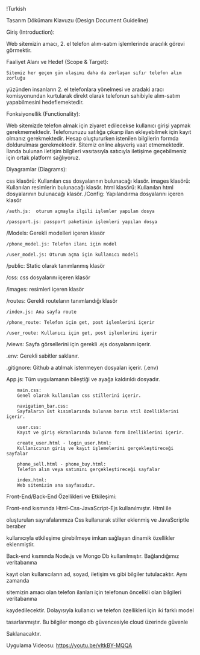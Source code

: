 !Turkish

Tasarım Dökümanı Klavuzu (Design Document Guideline)

 Giriş (Introduction):

Web sitemizin amacı, 2. el telefon alım-satım işlemlerinde aracılık görevi
görmektir.

 Faaliyet Alanı ve Hedef (Scope & Target):
	
	Sitemiz her geçen gün ulaşımı daha da zorlaşan sıfır telefon alım zorluğu 
  yüzünden insanların 2. el telefonlara yönelmesi ve aradaki aracı 	
  komisyonundan kurtularak direkt olarak telefonun sahibiyle alım-satım 	yapabilmesini hedeflemektedir.


Fonksiyonellik (Functionality): 

Web sitemizde telefon almak için ziyaret edilecekse kullanıcı girişi yapmak gerekmemektedir. Telefonunuzu satılığa çıkarıp ilan ekleyebilmek için kayıt olmanız gerekmektedir. Hesap oluştururken istenilen bilgilerin formda doldurulması gerekmektedir. Sitemiz online alışveriş vaat etmemektedir. İlanda bulunan iletişim bilgileri vasıtasıyla satıcıyla iletişime geçebilmeniz için ortak platform sağlıyoruz. 	

Diyagramlar (Diagrams):
	
css klasörü: Kullanılan css dosyalarının bulunacağı klasör.
images klasörü: Kullanılan resimlerin bulunacağı klasör.
html klasörü: Kullanılan html dosyalarının bulunacağı klasör.
/Config: Yapılandırma dosyalarını içeren klasör 

	/auth.js:  oturum açmayla ilgili işlemler yapılan dosya  

	/passport.js: passport paketinin işlemleri yapılan dosya 

/Models: Gerekli modelleri içeren klasör 

	/phone_model.js: Telefon ilanı için model  

	/user_model.js: Oturum açma için kullanıcı modeli 

/public: Static olarak tanımlanmış klasör 

/css: css dosyalarını içeren klasör 

/images: resimleri içeren klasör 

/routes: Gerekli routeların tanımlandığı klasör 

	/index.js: Ana sayfa route 

	/phone_route: Telefon için get, post işlemlerini içerir 

	/user_route: Kullanıcı için get, post işlemlerini içerir 

/views: Sayfa görsellerini için gerekli .ejs dosyalarını içerir. 

 

.env: Gerekli sabitler saklanır. 

.gitignore: Github a atılmak istenmeyen dosyaları içerir. (.env) 

App.js: Tüm uygulamanın bileştiği ve ayağa kaldırıldı dosyadır. 

		main.css: 
		Genel olarak kullanılan css stillerini içerir.

		navigation_bar.css:
		Sayfaların üst kısımlarında bulunan barın stil özelliklerini içerir.

		user.css:
		Kayıt ve giriş ekranlarında bulunan form özelliklerini içerir.

		create_user.html - login_user.html: 
		Kullanıcının giriş ve kayıt işlemelerini gerçekleştireceği sayfalar

		phone_sell.html - phone_buy.html:
		Telefon alım veya satımını gerçekleştireceği sayfalar

		index.html:
		Web sitemizin ana sayfasıdır.
			


Front-End/Back-End Özellikleri ve Etkileşimi:

Front-end kısmında Html-Css-JavaScript-Ejs kullanılmıştır. Html ile 

oluşturulan sayrafalarımıza Css kullanarak stiller eklenmiş ve JavaScriptle beraber 

kullanıcıyla etkileşime girebilmeye imkan sağlayan dinamik özellikler eklenmiştir. 

Back-end kısmında Node.js ve Mongo Db kullanılmıştır. Bağlandığımız veritabanına 

kayıt olan kullanıcıların ad, soyad, iletişim vs gibi bilgiler tutulacaktır. Aynı zamanda 

sitemizin amacı olan telefon ilanları için telefonun öncelikli olan bilgileri veritabanına 

kaydedilecektir. Dolayısıyla kullanıcı ve telefon özellikleri için iki farklı model 

tasarlanmıştır. Bu bilgiler mongo db güvencesiyle cloud üzerinde güvenle 

Saklanacaktır. 

Uygulama Videosu:
https://youtu.be/vItkBY-MQQA
